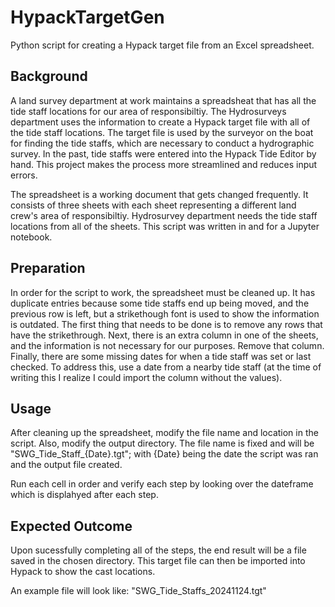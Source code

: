 # HypackTargetGen
Python script for creating a Hypack target file from an Excel spreadsheet. 

## Background
A land survey department at work maintains a spreadsheat that has all the tide staff locations for our area of responsibiltiy. The Hydrosurveys department uses the information to create a Hypack target file with all of the tide staff locations. The target file is used by the surveyor on the boat for finding the tide staffs, which are necessary to conduct a hydrographic survey. In the past, tide staffs were entered into the Hypack Tide Editor by hand. This project makes the process more streamlined and reduces input errors. 

The spreadsheet is a working document that gets changed frequently. It consists of three sheets with each sheet representing a different land crew's area of responsibiltiy. Hydrosurvey department needs the tide staff locations from all of the sheets. This script was written in and for a Jupyter notebook. 

## Preparation
In order for the script to work, the spreadsheet must be cleaned up. It has duplicate entries because some tide staffs end up being moved, and the previous row is left, but a strikethough font is used to show the information is outdated. The first thing that needs to be done is to remove any rows that have the strikethrough.
Next, there is an extra column in one of the sheets, and the information is not necessary for our purposes. Remove that column.
Finally, there are some missing dates for when a tide staff was set or last checked. To address this, use a date from a nearby tide staff (at the time of writing this I realize I could import the column without the values).

## Usage
After cleaning up the spreadsheet, modify the file name and location in the script. Also, modify the output directory. The file name is fixed and will be "SWG_Tide_Staff_{Date}.tgt"; with {Date} being the date the script was ran and the output file created. 

Run each cell in order and verify each step by looking over the dateframe which is displahyed after each step.

## Expected Outcome
Upon sucessfully completing all of the steps, the end result will be a file saved in the chosen directory. This target file can then be imported into Hypack to show the cast locations.
  
  An example file will look like: "SWG_Tide_Staffs_20241124.tgt"

